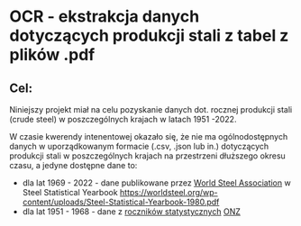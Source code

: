 # OCR - ekstrakcja danych dotyczących produkcji stali z tabel z plików .pdf
## Cel:
Niniejszy projekt miał na celu pozyskanie danych dot. rocznej produkcji stali (crude steel) w poszczególnych krajach w latach 1951 -2022.

W czasie kwerendy intenentowej okazało się, że nie ma ogólnodostępnych danych w uporządkowanym formacie (.csv, .json lub in.) dotyczących produkcji stali w poszczególnych krajach na przestrzeni dłuższego okresu czasu, a jedyne dostępne dane to:
* dla lat 1969 - 2022 - dane publikowane przez [World Steel Association](www.worldsteel.org) w Steel Statistical Yearbook https://worldsteel.org/wp-content/uploads/Steel-Statistical-Yearbook-1980.pdf
* dla lat 1951 - 1968 - dane z [roczników statystycznych](https://unstats.un.org/UNSDWebsite/Publications/StatisticalYearbookPastIssue/) [ONZ]()